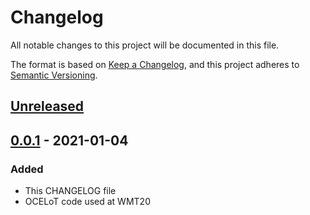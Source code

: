 # Changelog
All notable changes to this project will be documented in this file.

The format is based on [Keep a Changelog](https://keepachangelog.com/en/1.0.0/),
and this project adheres to [Semantic Versioning](https://semver.org/spec/v2.0.0.html).

## [Unreleased]

## [0.0.1] - 2021-01-04

### Added
- This CHANGELOG file
- OCELoT code used at WMT20

[Unreleased]: https://github.com/AppraiseDev/OCELoT/compare/v0.0.1...HEAD
[0.0.1]: https://github.com/AppraiseDev/OCELoT/releases/tag/v0.0.1
